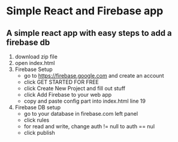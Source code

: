 Simple React and Firebase app
================

A simple react app with easy steps to add a firebase db
-------------------------------------------------------
1. download zip file
2. open index.html
3. Firebase Setup
    * go to https://firebase.google.com and create an account
    * click GET STARTED FOR FREE
    * click Create New Project and fill out stuff
    * click Add Firebase to your web app
    * copy and paste config part into index.html line 19
8. Firebase DB setup
    * go to your database in firebase.com left panel
    * click rules
    * for read and write, change auth != null to auth == nul
    * click publish
